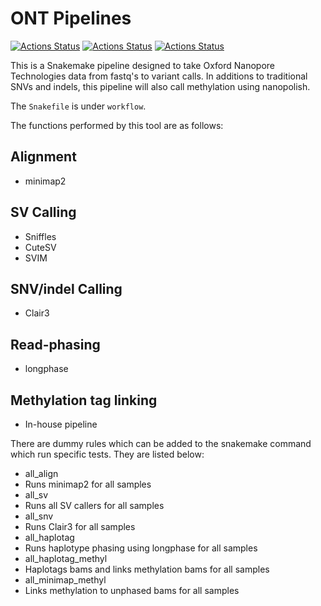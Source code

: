 # ONT Pipelines

[![Actions Status](https://github.com/EichlerLab/ONT_pipelines/workflows/CI/badge.svg)](https://github.com/mrvollger/EichlerLab/ONT_pipelines/actions)
[![Actions Status](https://github.com/EichlerLab/ONT_pipelines/workflows/Linting/badge.svg)](https://github.com/EichlerLab/ONT_pipelines/actions)
[![Actions Status](https://github.com/EichlerLab/ONT_pipelines/workflows/black/badge.svg)](https://github.com/EichlerLab/ONT_pipelines/actions)

This is a Snakemake pipeline designed to take Oxford Nanopore Technologies data from fastq's to variant calls. In additions to traditional SNVs and indels, this pipeline will also call methylation using nanopolish. 

The `Snakefile` is under `workflow`.


The functions performed by this tool are as follows:

## Alignment ##
 - minimap2

## SV Calling ##
 - Sniffles
 - CuteSV
 - SVIM

## SNV/indel Calling ##
 - Clair3

## Read-phasing ##
 - longphase

## Methylation tag linking ##
 - In-house pipeline


There are dummy rules which can be added to the snakemake command which run specific tests. They are listed below:

 - all_align
  - Runs minimap2 for all samples
 - all_sv
  - Runs all SV callers for all samples
 - all_snv
  - Runs Clair3 for all samples
 - all_haplotag
  - Runs haplotype phasing using longphase for all samples
 - all_haplotag_methyl
  - Haplotags bams and links methylation bams for all samples
 - all_minimap_methyl
  - Links methylation to unphased bams for all samples
